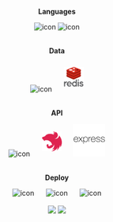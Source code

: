 
<div align="center">
 
**Languages**

<div>
<img src="https://techstack-generator.vercel.app/js-icon.svg" alt="icon" width="65" height="65" />
<img src="https://techstack-generator.vercel.app/ts-icon.svg" alt="icon" width="65" height="65" /></div>

<br />

**Data**

<div >
<img src="https://techstack-generator.vercel.app/mysql-icon.svg" alt="icon" width="65" height="65"  hspace=10/>  
<img src="https://raw.githubusercontent.com/devicons/devicon/master/icons/redis/redis-original-wordmark.svg" alt="redis" width="40" height="40" vspace=10 hspace=10 /></div>
<br />

**API**

<div >
<img src="https://techstack-generator.vercel.app/restapi-icon.svg" alt="icon" width="65" height="65"  /> 
<img src="https://raw.githubusercontent.com/devicons/devicon/master/icons/nestjs/nestjs-plain.svg" alt="nestjs" width="40" height="40" vspace=10 hspace=20 />
 <img src="https://raw.githubusercontent.com/devicons/devicon/master/icons/express/express-original-wordmark.svg" alt="express" width="65" height="65"/> </div>
<br />

**Deploy**

<div>
<img src="https://techstack-generator.vercel.app/docker-icon.svg" alt="icon" width="65" height="65" />
<img src="https://techstack-generator.vercel.app/nginx-icon.svg" alt="icon" width="65" height="65" hspace=20 />
<img src="https://techstack-generator.vercel.app/aws-icon.svg" alt="icon" width="65" height="65" />
</div>

</div>
<br />
<div align="center"><img src="https://github-readme-stats.vercel.app/api?username=ParkShinyeong&show_icons=true" width="400" />
<img src="https://github-readme-stats.vercel.app/api/top-langs/?username=ParkShinyeong&layout=compact"></div>

<!-- ![Snake animation](https://github.com/ParkShinyeong/ParkShinyeong/blob/output/github-contribution-grid-snake.svg) -->
